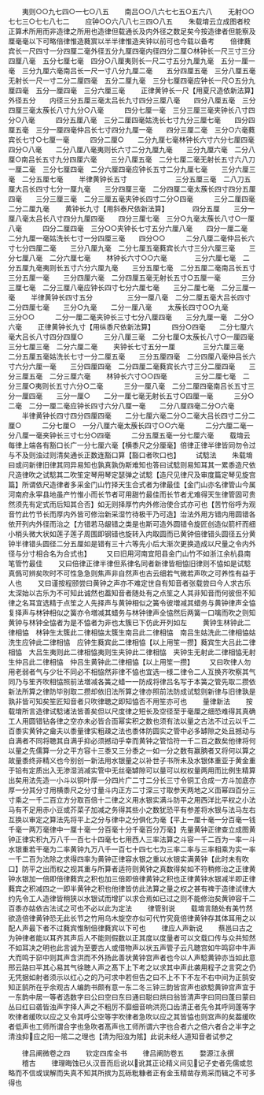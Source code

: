 <!-- { "loadSidebar": true } -->
　　夷则○○九七四○一七○八五
　　南吕○○八六七七五○五六八
　　无射○○七七三○七七八七二
　　应钟○○六八八七三四○八五
　　朱载堉云立成图者校正算术所用而非造律之所用也造律但载通长及内外径之数足矣今按造律者但能察及厘毫毫以下可略倍律惟造蕤賔以半半律惟造夹钟以前可也今载以备考
　　倍律蕤宾长一尺四寸一分四厘二毫外径五分九厘四毫内径四分二厘○林钟长一尺三寸三分四厘八毫　五分七厘七毫　四分○八厘夷则长一尺二寸五分九厘九毫　五分一厘一毫　三分九厘六毫南吕长一尺一寸八分九厘二毫　　五分四厘五毫　三分八厘五毫无射长一尺一寸二分二厘四毫　五分二厘九毫　三分七厘四毫应钟长一尺○五分九厘四毫　五分一厘四毫　三分六厘三毫
　　正律黄钟长一尺【用夏尺造依新法算】　　外径五分　　内径三分五厘三毫太吕长九寸四分三厘八毫　　四分八厘五毫　三分四厘三毫太蔟长八寸九分○八毫　　　四分七厘一毫　三分三厘三毫夹钟长八寸四分○八毫　　　四分五厘八毫　三分二厘四毫姑洗长七寸九分三厘七毫　　四分四厘五毫　三分一厘四毫仲吕长七寸四分九厘一毫　　四分三厘二毫　三分○六毫蕤宾长七寸○七厘一毫　　　四分二厘○　　二分九厘七毫林钟长六寸六分七厘四毫　　四分○八毫　　二分八厘八毫夷则长六寸二分九厘九毫　　三分九厘六毫　二分八厘○南吕长五寸九分四厘六毫　　三分八厘五毫　二分七厘二毫无射长五寸六八刀一厘二毫　三分七厘四毫　二分六厘四毫应钟长五寸二分九厘七毫　　三分六厘三毫　二分五厘七毫
　　半律黄钟长五寸　　　　　　　三分五厘三毫　二八刀五厘大吕长四寸七分一厘九毫　　三分四厘三毫　二分四厘二毫太蔟长四寸四分五厘四毫　　三分三厘三毫　二分三厘五毫夹钟长四寸二分○四毫　　　三分二厘四毫　二分二厘九毫
　　黄钟长九寸【用斜泰尺依新法算】　　　　四分五厘　　三分一厘八毫太吕长八寸四分九厘四毫　　四分三厘七毫　三分○九毫太蔟长八寸○一厘八毫　　　四分二厘四毫　三分○○夹钟长七寸五分六厘八毫　　四分一厘二毫　二分九厘一毫姑洗长七寸一分四厘三毫　　四分○○　　　二分八厘二毫仲吕长六寸七分四厘二毫　　三分八厘九毫　二分七厘五毫蕤宾长六寸三分六厘三毫　　三分七厘八毫　二分六厘七毫
　　林钟长六寸○○六毫　　　　三分六厘七毫　二分五厘九毫夷则长五寸六分六厘九毫　　三分五厘七毫　二分五厘二毫南吕长五寸三分五厘一毫　　三分四厘六毫　二分四厘五毫无射长五寸○五厘一毫　　　三分三厘七毫　二分三厘八毫应钟长四寸七分六厘七毫　　三分二厘七毫　二分三厘一毫
　　半律黄钟长四寸五分　　　　　三分一厘八毫　二分二厘五毫大吕长四寸二分四厘七毫　　三分○九毫　　二分一厘八毫
　　太蔟长四寸○○九毫　　　　三分○○　　　二分一厘二毫夹钟长三寸七分八厘四毫　　三分九厘一毫　二分○六毫
　　正律黄钟长九寸【用纵黍尺依新法算】　　　四分○四毫　　二分七厘六毫大吕长八寸四分四厘○　　　三分八厘三毫　二分七厘○太蔟长八寸○一厘四毫　　　三分七厘三毫　二分六厘二毫
　　夹钟长七寸五分一厘　　　　三分六厘三毫　二分五厘五毫姑洗长七寸一分二厘五毫　　三分五厘四毫　二分四厘八毫仲吕长六寸六分六厘一毫　　三分四厘四毫　二分四厘二毫蕤宾长六寸三分二厘四毫　　三分三厘五毫　二分三厘六毫
　　林钟长六寸○○四毫　　　　三分二厘七毫　二分三厘○夷则长五寸六分○二毫　　　三分一厘八毫　二分二厘四毫南吕长五寸三分一厘四毫　　三分一厘○　　二分一厘七毫无射长五寸○四厘一毫　　　三分○二毫　二分一厘二毫应钟长四寸六分八厘一毫　　二分八厘四毫二分○六毫
　　半律黄钟长四寸四分四厘四毫　　二分七厘六毫二分○二毫大吕长四寸二分二厘○　　　二分七厘○　一分八厘六毫太蔟长四寸○○六毫　　　二分六厘二毫一分八厘一毫夹钟长三寸七分○四毫　　　二分五厘五毫一分七厘六毫
　　载堉云每律上端各有豁口长广一分七厘六毫【横黍尺之分厘毫】倍律正律半律皆同勿令过与不及则浊过则清矣通长正数连豁口算【豁口者吹口也】
　　试騐法
　　朱载堉曰或问新律旧律其同异易知也孰真孰伪斯难知也答曰试騐则易知耳其一累黍造尺依尺造律吹之试騐其二吹笙定琴用琴定瑟弹之试騐【造尺见律尺及审度篇定琴见旋宫篇】所谓依尺造律者多采金门山竹择天生合式者为律最佳【金门山亦名律管山今属河南府永寜县地虽产竹惟小而长节者可用甜竹最佳而长节者尤难得天生律管固可贵然须先有定式而后知其合否】如无则择厚竹内外修治使合式亦可也【苦竹俗呼为观音竹此竹节长而厚内外皆可修治新采湿竹待极干乃可造】治法外用方错内用圆错各依开列内外径而治之【方错若马龈错之类是也斯可造外圆错令旋匠创造似箭杆而细小梢头微大状如莲子莲子周围即钢错也旋转入内取圆而已黄钟倍律错头圆径五分黄钟半律错头圆径二分五厘如是错有三十六等先小后大渐次更换造成以尺量之令内外径与分寸相合名为合式也】
　　又曰旧用河南宜阳县金门山竹不如浙江余杭县南笔管竹最佳
　　又曰倍律正律半律但系律名同者新律皆相恊旧律则不恊如是试騐真僞可辨矣吹时不可性急急则焦声非自然声也古云细若气微若声吹之可养性有益于人也
　　又曰谨按程颐尝曰黄钟之声亦不难定世自有知音者张载尝曰今人求古乐太深始以古乐为不可知此诚然也葢知音者随处有之点笙之人其非知音而何彼但不知律之名耳宜选精于点笙之人先择声与黄钟相似之簧令彼増减其蜡务与黄钟律声全恊复择声与林钟相似之簧亦令増减其蜡务与林钟律声全恊然后两簧一口噙而吹之则知黄钟与林钟全恊者为是不恊者为非也太簇已下仿此开列如左
　　黄钟生林钟此二律相恊　林钟生太簇此二律相恊太簇生南吕此二律相恊　南吕生姑洗此二律相恊姑洗生应钟此二律相恊　应钟生蕤宾此二律相恊【以上用笙一攒】蕤宾生大吕此二律相恊　大吕生夷则此二律相恊夷则生夹钟此二律相恊　夹钟生无射此二律相恊无射生仲吕此二律相恊　仲吕生黄钟此二律相恊【以上用笙一攒】
　　又曰吹律人勿用老弱者气与少壮不同必不相恊然非律不恊也宜选一様二律令二人互换齐吹察其气同乃与笙齐吹相恊照前法増减各簧之蜡一一防成将律吕名写于本簧之管先取二攒依新法所算之律防毕别取二攒却依旧法所算之律亦照前法防成试騐则新律与旧律孰是孰非皆可知矣笙匠知音者只吹律聴之即知恊否不用笙亦可也
　　量律新法
　　按载堉所言造律试騐诸法皆善矣但以尺度律之短长及空径至于毫厘之细恐难得其真确工人用圆错钻各律之空亦未必皆合靣幂实积之数也须有法以量之古法不过云以千二百黍实黄钟之龠夫以黍量律实粗疎之法也黍体防圆实之管中必多罅隙之处且撼动与自满者不同将聴其自满乎抑必须撼动乎幸而黄钟之管恰符一千二百之数矣他律将何以量之先儒算一分之平方容十三黍又三分黍之一如一分之数有赢朒者又将何以算之故量黍终非精义也今别创一新法用水银量之以补世子书所未及水银体重亚于黄金重于铅有定质出入无渗湿消减实管中无丝毫罅隙可以量可以权权量两用而比例生精算出矣用法先造一小斗以铜叶厚一分四片广二寸二分长三寸令铜工合成一方斗加底亦厚一分其分寸用横黍尺之分寸量斗内正方二寸深三寸取参天两地之义靣幂四百分三寸乘之一千二百立方分取百倍十二律之义用水银实满斗防平之用西洋比平权之小法马有不足用赤小豆或芥菜子加减之务得其些小之数犹恐平有参差将水银与法马左右互换以审定之算法先将平上之分与律中之分俱化为毫【平上一厘十毫一分百毫一钱千毫一两万毫律中一厘十毫一分百毫十分千毫百分万毫】先量黄钟正律查立成图黄钟正律实积九万八千一百七十四毫七七用西人三率法算之斗容一千二百为一率一斗水银重若干毫为二率黄钟九万八千一百七十四七七为三率二率与三率相乘为实一率一千二百为法除之求得四率为黄钟正律容水银之重以水银实满黄钟【此时未有吹口】防平之出而权之视其重与所算者适符则黄钟之真数得矣如不符稍修治之正律黄钟水银加一倍即倍律蕤宾之积也加三倍即倍律黄钟之积也正律黄钟水银减半即正律蕤宾之积减四之一即半黄钟之积也他律皆仿此法算之量之权之甚有禆于造律试律大约先令工人造律皆稍狭以水银试而增扩以求合焉如已过之则不能修治矣黄钟容千二百黍亦姑依古法试之可也不必以此为定法
　　律管别说
　　载堉言随处有美竹然欲造倍律黄钟恐无此长节之竹用乌木旋空亦似可代竹究竟倍律黄钟存其体耳用之以配人声最下者不过蕤宾惟制倍律蕤宾以下可也
　　律应人声新说
　　蔡邕曰古之为钟律者能以耳齐其声后人不能则假数以正其度以度量者可以文载口传与众共知然不如耳决之明也此言诚为至要古人或借物声以状五声管子云凡聴宫如牛鸣窌中牛声大而鸣于窌中则其声含洪而不外扬此善状黄钟宫声者也今以人声騐黄钟亦当如此意邢云路曰平其心易其气徐聴人声之髙下上下考之以求其中声此袭用程子之言究之仍无凭据如射者须示以红心之的乃可求中若但告之曰不上不下不左不右中间为正鹄安知正鹄所在乎余观古人编韵书颇有意一东二冬三钟三韵皆宫声也欲騐黄钟宫声宜于一东韵中居一等者选数字曰公曰空曰东曰通曰聪曰烘曰翁皆清声字曰同曰蓬曰蒙曰丛曰红曰砻皆浊声字择人声之不粗厉不靡细音响洪亮口齿清正者先令其呼同蓬等字吹律者缓吹以应之又令其呼公空等字吹律者急吹以应之其皆恊也则宫声的矣葢缓吹者低声也工师所谓合字也急吹者髙声也工师所谓六字也合者六之倍六者合之半字之清浊抑应之阳一隂二之理也【清为阳浊为隂】此说未经人道知音者试参之

　　律吕阐微卷之四
　　钦定四库全书
　　律吕阐防卷五
　　婺源江永撰
　　稽古
　　律理晦蚀已乆汉晋而后讹以讹其正论精义间见记子史者先儒或忽略而不信或误解而失真不知其所摈为瓦砾粃糠者正有金玉精凿存焉采而辑之不可多得也
